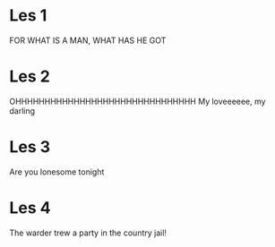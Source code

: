 # Les 1
FOR WHAT IS A MAN, WHAT HAS HE GOT
# Les 2
OHHHHHHHHHHHHHHHHHHHHHHHHHHHHHHH My loveeeeee, my darling
# Les 3
Are you lonesome tonight
# Les 4
The warder trew a party in the country jail!